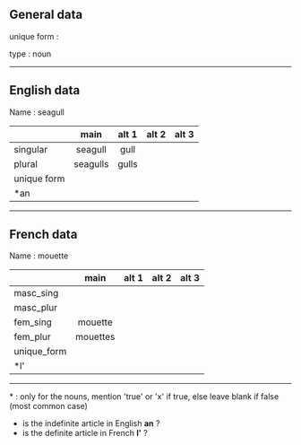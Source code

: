 ## General data

unique form :

type : noun

---

## English data

Name : seagull

|             |   main   | alt 1 | alt 2 | alt 3 |
| :---------- | :------: | :---: | :---: | ----- |
| singular    | seagull  | gull  |       |       |
| plural      | seagulls | gulls |       |       |
| unique form |          |       |       |       |
| \*an        |          |       |       |       |

---

## French data

Name : mouette

|             |   main   | alt 1 | alt 2 | alt 3 |
| :---------- | :------: | :---: | :---: | :---: |
| masc_sing   |          |       |       |       |
| masc_plur   |          |       |       |       |
| fem_sing    | mouette  |       |       |       |
| fem_plur    | mouettes |       |       |       |
| unique_form |          |       |       |       |
| \*l'        |          |       |       |       |

---

\* : only for the nouns, mention 'true' or 'x' if true, else leave blank if false (most common case)

- is the indefinite article in English **an** ?
- is the definite article in French **l'** ?
